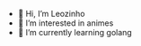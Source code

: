 - 👋 Hi, I’m Leozinho
- 👀 I’m interested in animes
- 🌱 I’m currently learning golang
<!---
U003241/U003241 is a ✨ special ✨ repository because its `README.md` (this file) appears on your GitHub profile.
You can click the Preview link to take a look at your changes.
--->
